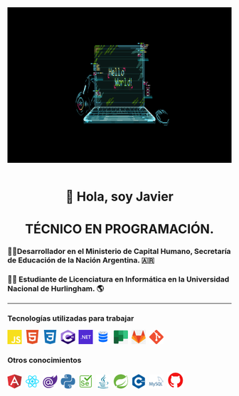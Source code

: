 <!--
<div align=center>
   <img height="200" width="380" src="https://github.com/JavierIgnacioMorales/JavierIgnacioMorales/blob/main/assets/проверка-codes.gif" />&nbsp; <img height="200" width="380" src="https://github.com/JavierIgnacioMorales/JavierIgnacioMorales/blob/main/assets/trabajando.gif" />&nbsp;
</div>
-->
<div align=center>
   <img height="350"  src="https://github.com/JavierIgnacioMorales/JavierIgnacioMorales/blob/main/assets/hellowordancho.gif" />&nbsp;
</div>

<div align= "center">
  <h1>👋 Hola, soy Javier</h1>  
</div>
<div>
  
</div>
<div align="center">
  <h1>TÉCNICO EN PROGRAMACIÓN.</h1>
</div >
<div align="start">
  <h3>👨‍💻Desarrollador en el Ministerio de Capital Humano, Secretaría de Educación de la Nación Argentina. 🇦🇷 </h3>
</div >
<div align="start">
  <h3>👨‍🎓 Estudiante de Licenciatura en Informática en la Universidad Nacional de Hurlingham. 🌎</h3>
</div >
<div>
<hr>
  
### Tecnologías utilizadas para trabajar
<img height="32" width="32" src="https://github.com/JavierIgnacioMorales/JavierIgnacioMorales/blob/main/assets/js.svg" />&nbsp; 
<img height="32" width="32" src="https://github.com/JavierIgnacioMorales/JavierIgnacioMorales/blob/main/assets/html.svg" />&nbsp; 
<img height="32" width="32" src="https://github.com/JavierIgnacioMorales/JavierIgnacioMorales/blob/main/assets/css.svg" />&nbsp; 
<img height="32" width="32" src="https://github.com/JavierIgnacioMorales/JavierIgnacioMorales/blob/main/assets/csharp.svg" />&nbsp;
<img height="32" width="32" src="https://github.com/JavierIgnacioMorales/JavierIgnacioMorales/blob/main/assets/.net.png" />&nbsp;
<img height="32" width="32" src="https://github.com/JavierIgnacioMorales/JavierIgnacioMorales/blob/main/assets/sql.png" />&nbsp;
<img height="32" width="32" src="https://github.com/JavierIgnacioMorales/JavierIgnacioMorales/blob/main/assets/planer.png" />&nbsp;
<img height="32" width="32" src="https://github.com/JavierIgnacioMorales/JavierIgnacioMorales/blob/main/assets/gitlab.png" />&nbsp;
<img height="32" width="32" src="https://github.com/JavierIgnacioMorales/JavierIgnacioMorales/blob/main/assets/gitpng.png" />&nbsp;

### Otros conocimientos
<img height="32" width="32" src="https://github.com/JavierIgnacioMorales/JavierIgnacioMorales/blob/main/assets/angular.svg" />&nbsp;
<img height="32" width="32" src="https://github.com/JavierIgnacioMorales/JavierIgnacioMorales/blob/main/assets/react.png" />&nbsp;
<img height="32" width="32" src="https://github.com/JavierIgnacioMorales/JavierIgnacioMorales/blob/main/assets/blazor.png" />&nbsp;
<img height="32" width="32" src="https://github.com/JavierIgnacioMorales/JavierIgnacioMorales/blob/main/assets/python.svg" />&nbsp;
<img height="32" width="32" src="https://github.com/JavierIgnacioMorales/JavierIgnacioMorales/blob/main/assets/selenium.svg" />&nbsp;
<img height="32" width="32" src="https://github.com/JavierIgnacioMorales/JavierIgnacioMorales/blob/main/assets/java.svg" />&nbsp;
<img height="32" width="32" src="https://github.com/JavierIgnacioMorales/JavierIgnacioMorales/blob/main/assets/spring.svg" />&nbsp;
<img height="32" width="32" src="https://github.com/JavierIgnacioMorales/JavierIgnacioMorales/blob/main/assets/cplusplus.svg" />&nbsp;
<img height="32" width="32" src="https://github.com/JavierIgnacioMorales/JavierIgnacioMorales/blob/main/assets/mysql.png" />&nbsp;
<img height="38" width="38" src="https://github.com/JavierIgnacioMorales/JavierIgnacioMorales/blob/main/assets/githubred.png" />&nbsp;


<!--
**JavierIgnacioMorales/JavierIgnacioMorales** is a ✨ _special_ ✨ repository because its `README.md` (this file) appears on your GitHub profile.
💻🧉⚽🎬
Here are some ideas to get you started:

- 🔭 I’m currently working on ...
- 🌱 I’m currently learning ...
- 👯 I’m looking to collaborate on ...
- 🤔 I’m looking for help with ...
- 💬 Ask me about ...
- 📫 How to reach me: ...
- 😄 Pronouns: ...
- ⚡ Fun fact: ...
-->

